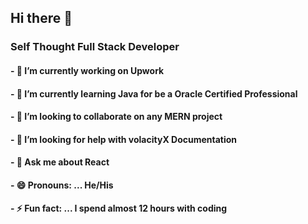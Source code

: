 ## Hi there 👋
### Self Thought Full Stack Developer

#### - 🔭 I’m currently working on Upwork
#### - 🌱 I’m currently learning Java for be a Oracle Certified Professional
#### - 👯 I’m looking to collaborate on any MERN project
#### - 🤔 I’m looking for help with volacityX Documentation
#### - 💬 Ask me about React 
#### - 😄 Pronouns: ... He/His
#### - ⚡ Fun fact: ... I spend almost 12 hours with coding

